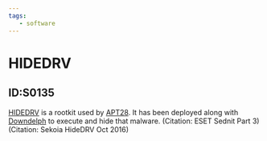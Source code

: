 ```yaml
---
tags:
   - software
---
```

# HIDEDRV
## ID:S0135
[HIDEDRV](software/S0135) is a rootkit used by [APT28](groups/G0007). It has been deployed along with [Downdelph](software/S0134) to execute and hide that malware. (Citation: ESET Sednit Part 3) (Citation: Sekoia HideDRV Oct 2016)
